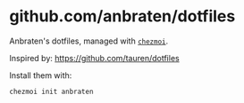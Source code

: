 # github.com/anbraten/dotfiles

Anbraten's dotfiles, managed with [`chezmoi`](https://github.com/twpayne/chezmoi).

Inspired by: https://github.com/tauren/dotfiles

Install them with:

```bash
chezmoi init anbraten
```
